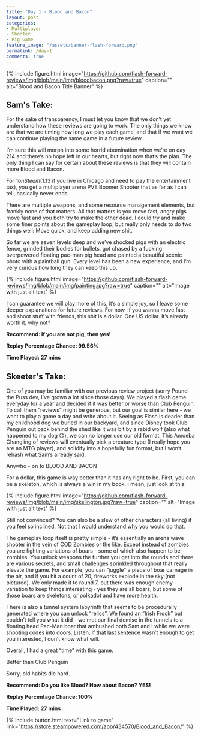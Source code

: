 ```yaml
---
title: "Day 1 - Blood and Bacon"
layout: post
categories:
- Multiplayer
- Shooter
- Pig Game
feature_image: "/assets/banner-flash-forward.png"
permalink: /day-1
comments: true
---
```


{% include figure.html image="https://github.com/flash-forward-reviews/img/blob/main/img/bloodbacon.png?raw=true" caption="" alt="Blood and Bacon Title Banner" %}

## Sam's Take:

For the sake of transparency, I must let you know that we don’t yet understand how these reviews are going to work. The only things we know are that we are timing how long we play each game, and that if we want we can continue playing the same game in a future review.

I’m sure this will morph into some horrid abomination when we’re on day 214 and there’s no hope left in our hearts, but right now that’s the plan. The only thing I can say for certain about these reviews is that they will contain more Blood and Bacon.

For $1 on Steam ($1.13 if you live in Chicago and need to pay the entertainment tax), you get a multiplayer arena PVE Boomer Shooter that as far as I can tell, basically never ends.

There are multiple weapons, and some resource management elements, but frankly none of that matters. All that matters is you move fast, angry pigs move fast and you both try to make the other dead. I could try and make some finer points about the gameplay loop, but really only needs to do two things well: Move quick, and keep adding new shit. 

So far we are seven levels deep and we’ve shocked pigs with an electric fence, grinded their bodies for bullets, got chased by a fucking overpowered floating pac-man pig head and painted a beautiful scenic photo with a paintball gun. Every level has been a new experience, and I’m very curious how long they can keep this up.

{% include figure.html image="https://github.com/flash-forward-reviews/img/blob/main/img/painting.jpg?raw=true" caption="" alt="Image with just alt text" %}

I can guarantee we will play more of this, it’s a simple joy, so I leave some deeper explanations for future reviews. For now, if you wanna move fast and shoot stuff with friends, this shit is a dollar. One US dollar. It’s already worth it, why not?

**Recommend: If you are not pig, then yes!**

**Replay Percentage Chance: 99.56%**

**Time Played: 27 mins**

## Skeeter's Take:

One of you may be familiar with our previous review project (sorry Pound the Puss dev, I’ve grown a lot since those days). We played a flash game everyday for a year and decided if it was better or worse than Club Penguin. To call them “reviews” might be generous, but our goal is similar here - we want to play a game a day and write about it. Seeing as Flash is deader than my childhood dog we buried in our backyard, and since Disney took Club Penguin out back behind the shed like it was bit by a rabid wolf (also what happened to my dog 😞), we can no longer use our old format. This Amoeba Changling of reviews will eventually pick a creature type (I really hope you are an MTG player), and solidify into a hopefully fun format, but I won’t rehash what Sam’s already said. 

Anywho - on to BLOOD AND BACON 

For a dollar, this game is way better than it has any right to be. First, you can be a skeleton, which is always a win in my book. I mean, just look at this: 

{% include figure.html image="https://github.com/flash-forward-reviews/img/blob/main/img/skelington.jpg?raw=true" caption="" alt="Image with just alt text" %}

Still not convinced? You can also be a slew of other characters (all living) if you feel so inclined. Not that I would understand why you would do that. 

The gameplay loop itself is pretty simple - it’s essentially an arena wave shooter in the vein of COD Zombies or the like. Except instead of zombies you are fighting variations of boars - some of which also happen to be zombies. You unlock weapons the further you get into the rounds and there are various secrets, and small challenges sprinkled throughout that really elevate the game. For example, you can “juggle” a piece of boar carnage in the air, and if you hit a count of 20, fireworks explode in the sky (not pictured). 
We only made it to round 7, but there was enough enemy variation to keep things interesting - yes they are all boars, but some of those boars are skeletons, or polkadot and have more health.

There is also a tunnel system labyrinth that seems to be procedurally generated where you can unlock “relics”. We found an “Irish Frock” but couldn’t tell you what it did - we met our final demise in the tunnels to a floating head Pac-Man boar that ambushed both Sam and I while we were shooting codes into doors. Listen, if that last sentence wasn’t enough to get you interested, I don’t know what will. 

Overall, I had a great “time” with this game.

Better than Club Penguin

Sorry, old habits die hard.

**Recommend: Do you like Blood? How about Bacon? YES!**

**Replay Percentage Chance: 100%**

**Time Played: 27 mins**

{% include button.html text="Link to game" link="https://store.steampowered.com/app/434570/Blood_and_Bacon/" %}